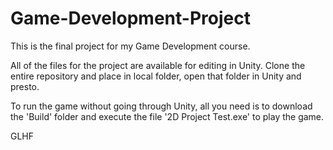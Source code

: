 # Game-Development-Project
This is the final project for my Game Development course.

All of the files for the project are available for editing in Unity. Clone the entire repository and place in local folder, open that folder in Unity and presto.

To run the game without going through Unity, all you need is to download the 'Build' folder and execute the file '2D Project Test.exe' to play the game.

GLHF

